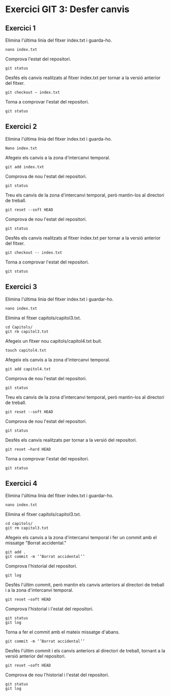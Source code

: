 Exercici GIT 3: Desfer canvis
=

Exercici 1
-

Elimina l'última línia del fitxer índex.txt i guarda-ho.
  
	nano index.txt 
  
Comprova l'estat del repositori.

	git status
  
Desfés els canvis realitzats al fitxer índex.txt per tornar a la versió anterior del fitxer.

	git checkout – index.txt
  
Torna a comprovar l'estat del repositori.

	git status

Exercici 2
-

Elimina l'última línia del fitxer índex.txt i guarda-ho.

	Nano index.txt
  
Afegeix els canvis a la zona d'intercanvi temporal.

	git add index.txt
  
Comprova de nou l'estat del repositori.

	git status
  
Treu els canvis de la zona d'intercanvi temporal, però mantin-los al directori de treball.

	git reset --soft HEAD
  
Comprova de nou l'estat del repositori.

	git status
  
Desfés els canvis realitzats al fitxer índex.txt per tornar a la versió anterior del fitxer.

	git checkout -- index.txt
  
Torna a comprovar l'estat del repositori.

	git status

Exercici 3
-

Elimina l'última línia del fitxer índex.txt i guardar-ho.

	nano index.txt
  
Elimina el fitxer capítols/capitol3.txt.

	cd Capitols/
	git rm capitol3.txt

Afegeix un fitxer nou capítols/capitol4.txt buit.

	touch capitol4.txt
  
Afegeix els canvis a la zona d'intercanvi temporal.

	git add capitol4.txt
  
Comprova de nou l'estat del repositori.

	git status
  
Treu els canvis de la zona d'intercanvi temporal, però mantin-los al directori de treball.

	git reset --soft HEAD
  
Comprova de nou l'estat del repositori.

	git status
  
Desfés els canvis realitzats per tornar a la versió del repositori.

	git reset –hard HEAD
  
Torna a comprovar l'estat del repositori.

	git status

Exercici 4
-

Elimina l'última línia del fitxer índex.txt i guardar-ho.

	nano index.txt
  
Elimina el fitxer capítols/capitol3.txt.

	cd capitols/
	git rm capitol3.txt
  
Afegeix els canvis a la zona d'intercanvi temporal i fer un commit amb el missatge
"Borrat accidental."

	git add .
	git commit -m ‘’Borrat accidental’’
  
Comprova l'historial del repositori.

	git log
  
Desfés l'últim commit, però mantin els canvis anteriors al directori de treball i a la
zona d'intercanvi temporal.

	git reset –soft HEAD

Comprova l'historial i l'estat del repositori.

	git status
	git log
  
Torna a fer el commit amb el mateix missatge d'abans.

	git commit -m ‘’Borrat accidental’’
  
Desfés l'últim commit i els canvis anteriors al directori de treball, tornant a la
versió anterior del repositori.

	git reset –soft HEAD
  
Comprova de nou l'historial i l'estat del repositori.

	git status
	git log
